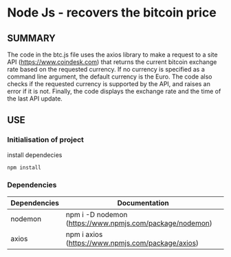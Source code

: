 # Node Js - recovers the bitcoin price

## SUMMARY
The code in the btc.js file uses the axios library to make a request to a site API (https://www.coindesk.com) that returns the current bitcoin exchange rate based on the requested currency. If no currency is specified as a command line argument, the default currency is the Euro. The code also checks if the requested currency is supported by the API, and raises an error if it is not. Finally, the code displays the exchange rate and the time of the last API update.

## USE

### Initialisation of project

install dependecies
```sh
npm install
```

### Dependencies

| Dependencies             | Documentation                                                                |
| ----------------- | ------------------------------------------------------------------ |
| nodemon | npm i -D nodemon (https://www.npmjs.com/package/nodemon) |
| axios | npm i axios (https://www.npmjs.com/package/axios) |
